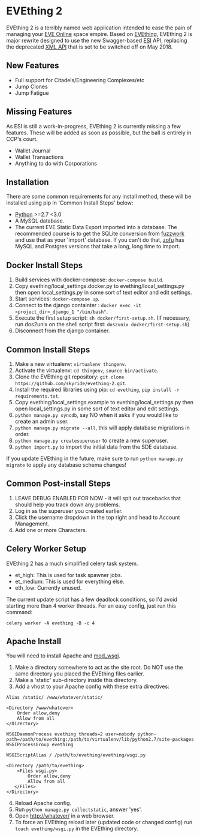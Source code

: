 EVEthing 2
=========
EVEthing 2 is a terribly named web application intended to ease the pain of managing your [EVE Online](http://www.eveonline.com/) space empire. Based on [EVEthing](https://github.com/madcowfred/evething), EVEthing 2 is major rewrite designed to use the new Swagger-based [ESI](https://community.eveonline.com/news/dev-blogs/introducing-esi/) API, replacing the deprecated [XML API](http://eveonline-third-party-documentation.readthedocs.io/en/latest/xmlapi/) that is set to be switched off on May 2018.

New Features
------------

* Full support for Citadels/Engineering Complexes/etc
* Jump Clones
* Jump Fatigue

Missing Features
----------------
As ESI is still a work-in-progress, EVEthing 2 is currently missing a few features. These will be added as soon as possible, but the ball is entirely in CCP's court.

* Wallet Journal
* Wallet Transactions
* Anything to do with Corporations



Installation
------------
There are some common requirements for any install method, these
will be installed using pip in 'Common Install Steps' below:

- [Python](http://www.python.org) \>=2.7 <3.0
- A MySQL database.
- The current EVE Static Data Export imported into a database. The recommended course is to
  get the SQLite conversion from [fuzzwork](http://www.fuzzwork.co.uk/dump/) and use that as
  your 'import' database. If you can't do that, [zofu](http://zofu.no-ip.de/) has MySQL and
  Postgres versions that take a long, long time to import.

Docker Install Steps
--------------------
1.  Build services with docker-compose: `docker-compose build`.
2.  Copy evething/local\_settings.docker.py to evething/local\_settings.py
    then open local\_settings.py in some sort of text editor and edit
    settings.
3.  Start services: `docker-compose up`.
4.  Connect to the django containter : `docker exec -it <project_dir>_django_1 "/bin/bash"`.
5.  Execute the first setup script: `sh docker/first-setup.sh`.
    (If necessary, run dos2unix on the shell script first: `dos2unix docker/first-setup.sh`)
6.  Disconnect from the django container.

Common Install Steps
--------------------
1.  Make a new virtualenv: `virtualenv thingenv`.
2.  Activate the virtualenv: `cd thingenv`, `source bin/activate`.
3.  Clone the EVEthing git repository:
    `git clone https://github.com/skyride/evething-2.git`.
4.  Install the required libraries using pip: `cd evething`,
    `pip install -r requirements.txt`.
5.  Copy evething/local\_settings.example to evething/local\_settings.py
    then open local\_settings.py in some sort of text editor and edit
    settings.
6.  `python manage.py syncdb`, say NO when it asks if you would like to
    create an admin user.
7.  `python manage.py migrate --all`, this will apply database
    migrations in order.
8.  `python manage.py createsuperuser` to create a new superuser.
9. `python import.py` to import the initial data from the SDE database.

If you update EVEthing in the future, make sure to run
`python manage.py migrate` to apply any database schema changes!

Common Post-install Steps
-------------------------
1.  LEAVE DEBUG ENABLED FOR NOW - it will spit out tracebacks that
    should help you track down any problems.
2.  Log in as the superuser you created earlier.
3.  Click the username dropdown in the top right and head to Account
    Management.
4.  Add one or more Characters.

Celery Worker Setup
-------------------

EVEthing 2 has a much simplified celery task system.
 - et_high: This is used for task spawner jobs.
 - et_medium: This is used for everything else.
 - eth_low: Currently unused.

The current update script has a few deadlock conditions, so I'd avoid starting
more than 4 worker threads. For an easy config, just run this command:

  `celery worker -A evething -B -c 4`

Apache Install
--------------

You will need to install Apache and [mod_wsgi](http://code.google.com/p/modwsgi/).

1. Make a directory somewhere to act as the site root. Do NOT use the same directory you placed the EVEthing
   files earlier.
2. Make a 'static' sub-directory inside this directory.
3. Add a vhost to your Apache config with these extra directives:
  ```
  Alias /static/ /www/whatever/static/

  <Directory /www/whatever>
      Order allow,deny
      Allow from all
  </Directory>

  WSGIDaemonProcess evething threads=2 user=nobody python-path=/path/to/evething:/path/to/virtualenv/lib/python2.7/site-packages
  WSGIProcessGroup evething

  WSGIScriptAlias / /path/to/evething/evething/wsgi.py

  <Directory /path/to/evething>
      <Files wsgi.py>
          Order allow,deny
          Allow from all
     </Files>
  </Directory>
   ```
4. Reload Apache config.
5. Run `python manage.py collectstatic`, answer 'yes'.
6. Open <http://whatever/> in a web browser.
7. To force an EVEthing reload later (updated code or changed config)
   run `touch evething/wsgi.py` in the EVEthing directory.
